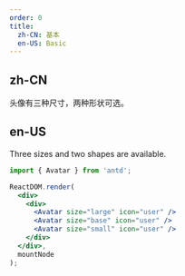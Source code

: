 ```yaml
---
order: 0
title:
  zh-CN: 基本
  en-US: Basic
---
```


## zh-CN

头像有三种尺寸，两种形状可选。

## en-US

Three sizes and two shapes are available.

````jsx
import { Avatar } from 'antd';

ReactDOM.render(
  <div>
    <div>
      <Avatar size="large" icon="user" />
      <Avatar size="base" icon="user" />
      <Avatar size="small" icon="user" />
    </div>
  </div>,
  mountNode
);
````

<style>
#components-avatar-demo-basic .ant-avatar {
  margin-top: 16px;
  margin-right: 16px;
}
</style>
